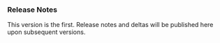 <!-- history.md {% comment %}
*****************************************************************************************
*                            WARNING: DO NOT EDIT THIS FILE                             *
*                                                                                       *
* This file is generated by SUSHI. Any edits you make to this file will be overwritten. *
*                                                                                       *
* To change the contents of this file, edit the original source file at:                *
* ig-data\input\pagecontent\history.md                                                  *
*****************************************************************************************
{% endcomment %} -->

### Release Notes
This version is the first.  Release notes and deltas will be published here upon subsequent versions.
